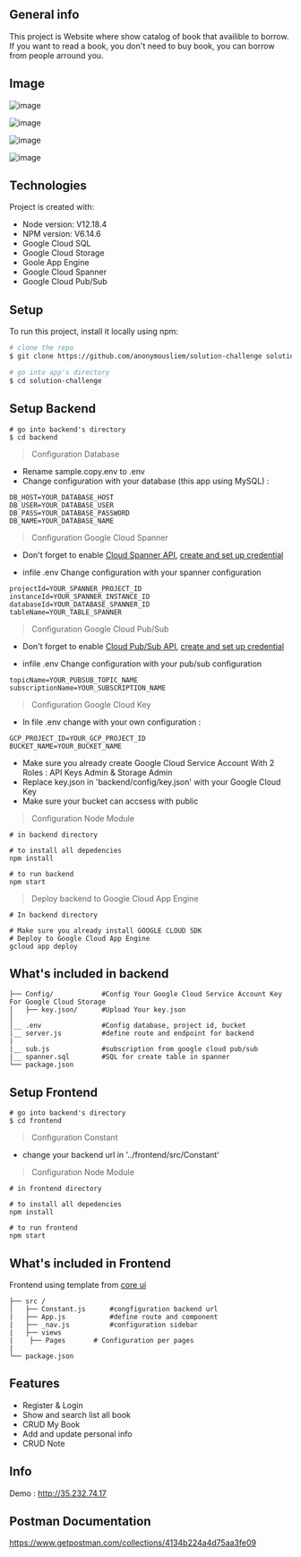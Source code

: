 ## General info
This project is Website where show catalog of book that availible to borrow. If you want to read a book, you don't need to buy book, you can borrow from people arround you. 

## Image
![image](https://user-images.githubusercontent.com/38047246/112643528-091bc780-8e77-11eb-922d-d7efb42e65a8.png)

![image](https://user-images.githubusercontent.com/38047246/112262253-f4390b80-8c9f-11eb-890b-86974ae5d250.png)

![image](https://user-images.githubusercontent.com/38047246/112262131-b2a86080-8c9f-11eb-9105-423b0ff0198b.png)

![image](https://user-images.githubusercontent.com/38047246/112262231-e84d4980-8c9f-11eb-8d4d-ac693bd75fa2.png)


## Technologies
Project is created with:
* Node version: V12.18.4
* NPM version: V6.14.6
* Google Cloud SQL
* Google Cloud Storage
* Goole App Engine
* Google Cloud Spanner	
* Google Cloud Pub/Sub
## Setup
To run this project, install it locally using npm:

``` bash
# clone the repo
$ git clone https://github.com/anonymousliem/solution-challenge solution-challenge

# go into app's directory
$ cd solution-challenge

```

## Setup Backend
```
# go into backend's directory
$ cd backend
```

> Configuration Database
- Rename sample.copy.env to .env
- Change configuration with your database (this app using MySQL) : 
```
DB_HOST=YOUR_DATABASE_HOST
DB_USER=YOUR_DATABASE_USER
DB_PASS=YOUR_DATABASE_PASSWORD
DB_NAME=YOUR_DATABASE_NAME
```

> Configuration Google Cloud Spanner
- Don't forget to enable [Cloud Spanner API](https://console.cloud.google.com/flows/enableapi?apiid=spanner.googleapis.com), [create and set up credential](https://cloud.google.com/docs/authentication/getting-started )

- infile .env Change configuration with your spanner configuration
```
projectId=YOUR_SPANNER_PROJECT_ID
instanceId=YOUR_SPANNER_INSTANCE_ID
databaseId=YOUR_DATABASE_SPANNER_ID
tableName=YOUR_TABLE_SPANNER
```
> Configuration Google Cloud Pub/Sub
- Don't forget to enable [Cloud Pub/Sub API](https://console.cloud.google.com/flows/enableapi?apiid=pubsub.googleapis.com), [create and set up credential](https://cloud.google.com/docs/authentication/getting-started )

- infile .env Change configuration with your pub/sub configuration
```
topicName=YOUR_PUBSUB_TOPIC_NAME
subscriptionName=YOUR_SUBSCRIPTION_NAME
```

> Configuration Google Cloud Key
- In file .env change with your own configuration : 
```
GCP_PROJECT_ID=YOUR_GCP_PROJECT_ID
BUCKET_NAME=YOUR_BUCKET_NAME
```

- Make sure you already create Google Cloud Service Account With 2 Roles : API Keys Admin & Storage Admin
- Replace key.json in 'backend/config/key.json' with your Google Cloud Key
- Make sure your bucket can accsess with public

> Configuration Node Module
```
# in backend directory

# to install all depedencies
npm install

# to run backend
npm start
```

> Deploy backend to Google Cloud App Engine
```
# In backend directory

# Make sure you already install GOOGLE CLOUD SDK
# Deploy to Google Cloud App Engine
gcloud app deploy

```
## What's included in backend

```
├── Config/            #Config Your Google Cloud Service Account Key For Google Cloud Storage
│   ├── key.json/      #Upload Your key.json
│   
│__ .env	           #Config database, project id, bucket 
|__ server.js          #define route and endpoint for backend
|
|__ sub.js             #subscription from google cloud pub/sub
|__ spanner.sql        #SQL for create table in spanner
└── package.json
```

## Setup Frontend
```
# go into backend's directory
$ cd frontend
```

> Configuration Constant
- change your backend url in '../frontend/src/Constant'
 
> Configuration Node Module
```
# in frontend directory

# to install all depedencies
npm install

# to run frontend
npm start
```

## What's included in Frontend
Frontend using template from <a href="https://coreui.io/"> core ui </a>
```
├── src /           
│   ├── Constant.js      #congfiguration backend url
|   ├── App.js           #define route and component
|   ├── _nav.js          #configuration sidebar
|   ├── views	
|	 ├── Pages       # Configuration per pages	
|
└── package.json
```

## Features
* Register & Login
* Show and search list all book
* CRUD My Book
* Add and update personal info
* CRUD Note

## Info
Demo : http://35.232.74.17

## Postman Documentation
https://www.getpostman.com/collections/4134b224a4d75aa3fe09
